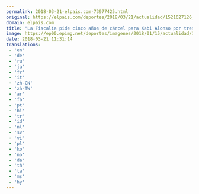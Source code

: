 ```yaml
---
permalink: 2018-03-21-elpais.com-73977425.html
original: https://elpais.com/deportes/2018/03/21/actualidad/1521627126_844334.html#?ref=rss&format=simple&link=link
domain: elpais.com
title: "La Fiscalía pide cinco años de cárcel para Xabi Alonso por tres delitos fiscales"
image: https://ep00.epimg.net/deportes/imagenes/2018/01/15/actualidad/1516007211_126422_1516007403_rrss_normal.jpg
date: 2018-03-21 11:31:14
translations: 
 - 'en'
 - 'de'
 - 'ru'
 - 'ja'
 - 'fr'
 - 'it'
 - 'zh-CN'
 - 'zh-TW'
 - 'ar'
 - 'fa'
 - 'pt'
 - 'hi'
 - 'tr'
 - 'id'
 - 'nl'
 - 'sv'
 - 'vi'
 - 'pl'
 - 'ko'
 - 'no'
 - 'da'
 - 'th'
 - 'ta'
 - 'ms'
 - 'hy'
---
```


